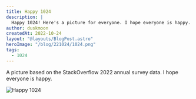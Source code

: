 ```yaml
---
title: Happy 1024
description: |
  Happy 1024! Here's a picture for everyone. I hope everyone is happy.
author: duskmoon
createdAt: 2022-10-24
layout: "@layouts/BlogPost.astro"
heroImage: "/blog/221024/1024.png"
tags:
  - 1024
---
```


A picture based on the StackOverflow 2022 annual survey data. I hope everyone is happy.

![Happy 1024](/blog/221024/1024.png)
